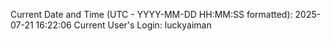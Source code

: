 Current Date and Time (UTC - YYYY-MM-DD HH:MM:SS formatted): 2025-07-21 16:22:06
Current User's Login: luckyaiman
